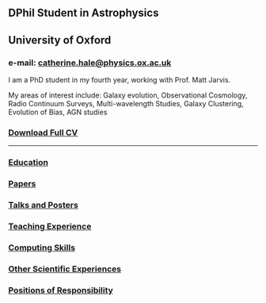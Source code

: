 ## DPhil Student in Astrophysics
## University of Oxford 
### e-mail: catherine.hale@physics.ox.ac.uk

I am a PhD student in my fourth year, working with Prof. Matt Jarvis. 

My areas of interest include:
Galaxy evolution, Observational Cosmology, Radio Continuum Surveys, Multi-wavelength Studies, Galaxy Clustering, Evolution of Bias, AGN studies 

### [Download Full CV](CV_CatherineHale_cond.pdf)

---------------------------

### [Education](education.md)

### [Papers](papers.md)

### [Talks and Posters](talks.md)

### [Teaching Experience](teaching.md)

### [Computing Skills](comp.md)

### [Other Scientific Experiences](other.md)

### [Positions of Responsibility](positions.md)



